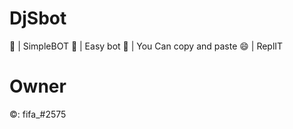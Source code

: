 # DjSbot
🥳 | SimpleBOT 
🔔 | Easy bot 
💝 | You Can copy and paste 
😄 | ReplIT

# Owner 
©: fifa_#2575 



